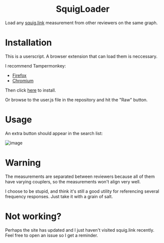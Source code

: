 <h1 align="center">SquigLoader</h1>

Load any [squig.link](https://squig.link/) measurement from other reviewers on the same graph.

# Installation
This is a userscript. A browser extension that can load them is neccessary.

I recommend Tampermonkey:
- [Firefox](https://addons.mozilla.org/en-US/firefox/addon/tampermonkey/)
- [Chromium](https://chromewebstore.google.com/detail/tampermonkey/dhdgffkkebhmkfjojejmpbldmpobfkfo)

Then click [here](https://github.com/dov-vai/SquigLoader/raw/refs/heads/main/SquigLoader.user.js) to install.

Or browse to the user.js file in the repository and hit the "Raw" button.

# Usage
An extra button should appear in the search list:

![image](https://github.com/user-attachments/assets/6a9744d4-3e1c-48e7-9615-df038e6b7735)

# Warning
The measurements are separated between reviewers because all of them have varying couplers, so the measurements won't align very well.

I choose to be stupid, and think it's still a good utility for referencing several frequency responses. Just take it with a grain of salt.

# Not working?
Perhaps the site has updated and I just haven't visited squig.link recently. Feel free to open an issue so I get a reminder.
